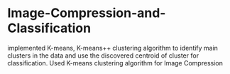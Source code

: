 # Image-Compression-and-Classification
implemented K-means, K-means++ clustering algorithm to identify main clusters in the data and use the discovered centroid of cluster for classification. Used K-means clustering algorithm for Image Compression
